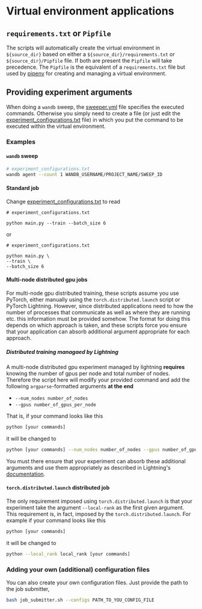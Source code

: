 # Virtual environment applications

## `requirements.txt` or `Pipfile`

The scripts will automatically create the virtual environment in `${source_dir}`
based on either a `${source_dir}/requirements.txt` or `${source_dir}/Pipfile`
file. If both are present the `Pipfile` will take precedence. The `Pipfile` is
the equivalent of a `requirements.txt` file but used by
[pipenv](https://pipenv.pypa.io/en/latest/) for creating and managing a
virtual environment.

## Providing experiment arguments

When doing a `wandb` sweep, the [sweeper.yml] file specifies the executed
commands. Otherwise you simply need to create a file (or just edit the
[experiment_configurations.txt] file) in which you put the command to be
executed within the virtual environment.

### Examples

#### `wandb` sweep

``` bash
# experiment_configurations.txt
wandb agent --count 1 WANDB_USERNAME/PROJECT_NAME/SWEEP_ID
```

#### Standard job

Change [experiment_configurations.txt] to read

``` text
# experiment_configurations.txt

python main.py --train --batch_size 6
```

or

``` text
# experiment_configurations.txt

python main.py \
--train \
--batch_size 6
```

#### Multi-node distributed gpu jobs

For multi-node gpu distributed training, these scripts assume you use PyTorch,
either manually using the `torch.distributed.launch` script or PyTorch
Lightning. However, since distributed applications need to how the number of
processes that communicate as well as where they are running etc. this
information must be provided somehow. The format for doing this depends on which
approach is taken, and these scripts force you ensure that your application can
absorb additional argument appropriate for each approach.

##### Distributed training managaed by Lightning

A multi-node distributed gpu experiment managed by lightning **requires**
knowing the number of gpus per node and total number of nodes. Therefore the
script here will modify your provided command and add the following
`argparse`-formatted arguments **at the end**

- `--num_nodes number_of_nodes`
- `--gpus number_of_gpus_per_node`

That is, if your command looks like this

```bash
python [your commands]
```
it will be changed to

```bash
python [your commands] --num_nodes number_of_nodes --gpus number_of_gpus_per_node 
```

You must there ensure that your experiment can absorb these additional arguments
and use them appropriately as described in Lightning's
[documentation](https://pytorch-lightning.readthedocs.io/en/stable/advanced/multi_gpu.html#distributed-data-parallel).

#### `torch.distributed.launch` distributed job

The only requirement imposed using `torch.distributed.launch` is that your
experiment take the argument `--local-rank` as the first given argument. This
requirement is, in fact, imposed by the `torch.distributed.launch`. For example
if your command looks like this

```bash
python [your commands]
```
it will be changed to

```bash
python --local_rank local_rank [your commands]
```

### Adding your own (additional) configuration files

You can also create your own configuration files. Just provide the path to the
job submitter,

``` bash
bash job_submitter.sh --configs PATH_TO_YOU_CONFIG_FILE
```

[experiment_configurations.txt]: (../experiment_configurations.txt) 
[sweeper.yml]: (../sweeper.yml) 
